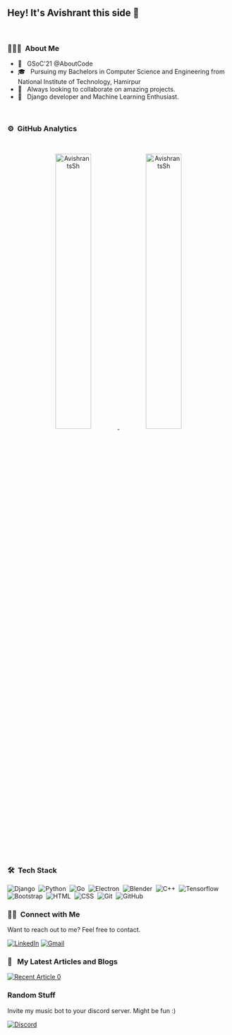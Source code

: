 <h2>Hey! It's Avishrant this side 👋</h2>
<br>

### 👨🏻‍💻 &nbsp;About Me 
- 🔭 &nbsp; GSoC'21 @AboutCode<br>
- 🎓 &nbsp; Pursuing my Bachelors in Computer Science and Engineering from National Institute of Technology, Hamirpur<br>
- 💼 &nbsp; Always looking to collaborate on amazing projects.<br>
- 🌱 &nbsp; Django developer and Machine Learning Enthusiast. <br>
<br>

### ⚙️ &nbsp;GitHub Analytics
<br>
<a href="https://github.com/avishrantssh">
  <p align="center">
    <img src="https://github-readme-stats.vercel.app/api?username=avishrantssh&show_icons=true" alt="AvishrantsSh" style="width:40%;"/>
    <img src="https://github-readme-streak-stats.herokuapp.com/?user=avishrantssh&layout=compact" alt="AvishrantsSh" style="width:40%;"/>
  </p>  
</a>
<br>

### 🛠 &nbsp;Tech Stack

![Django](https://img.shields.io/badge/django%20-%23092E20.svg?&style=for-the-badge&logo=django&logoColor=white)&nbsp;
![Python](https://img.shields.io/badge/python%20-%2314354C.svg?&style=for-the-badge&logo=python&logoColor=white)&nbsp;
![Go](https://img.shields.io/badge/Go-00ADD8?style=for-the-badge&logo=go&logoColor=white)&nbsp;
![Electron](https://img.shields.io/badge/Electron-2B2E3A?style=for-the-badge&logo=electron&logoColor=9FEAF9)&nbsp;
![Blender](https://img.shields.io/badge/blender%20-%23F5792A.svg?&style=for-the-badge&logo=blender&logoColor=white)&nbsp;
![C++](https://img.shields.io/badge/c++%20-%2300599C.svg?&style=for-the-badge&logo=c%2B%2B&ogoColor=white)&nbsp;
![Tensorflow](https://img.shields.io/badge/TensorFlow%20-%23FF6F00.svg?&style=for-the-badge&logo=TensorFlow&logoColor=white)&nbsp;
![Bootstrap](https://img.shields.io/badge/-Bootstrap-05122A?&style=for-the-badge&logo=bootstrap&logoColor=563D7C)&nbsp;
![HTML](https://img.shields.io/badge/html5%20-%23E34F26.svg?&style=for-the-badge&logo=html5&logoColor=white)&nbsp;
![CSS](https://img.shields.io/badge/css3%20-%231572B6.svg?&style=for-the-badge&logo=css3&logoColor=white)&nbsp;
![Git](https://img.shields.io/badge/git%20-%23F05033.svg?&style=for-the-badge&logo=git&logoColor=white)&nbsp;
![GitHub](https://img.shields.io/badge/github%20-%23121011.svg?&style=for-the-badge&logo=github&logoColor=white)&nbsp;


### 🤝🏻 &nbsp;Connect with Me

<p>Want to reach out to me? Feel free to contact.</p>
<a rel="noreferrer"href="https://www.linkedin.com/in/avishrant-sharma-1158591a2/" target="_blank" ><img alt="LinkedIn" src="https://img.shields.io/badge/linkedin%20-%230077B5.svg?&style=for-the-badge&logo=linkedin&logoColor=white"/></a>
<a href="mailto:avishrants@gmail.com"><img alt="Gmail" src="https://img.shields.io/badge/Gmail-D14836?style=for-the-badge&logo=gmail&logoColor=white" /></a>
</p>

### 📖 &nbsp; My Latest Articles and Blogs

<a href="https://medium.com/@AvishrantSh/"><img src="https://github-readme-medium-recent-article.vercel.app/medium/@AvishrantSh/0" alt="Recent Article 0"> </a>

### Random Stuff

Invite my music bot to your discord server. Might be fun :)

 <a href="https://discord.com/api/oauth2/authorize?client_id=888664459755814953&permissions=36767744&scope=bot"><img alt="Discord" src="https://img.shields.io/badge/Discord-7289DA?style=for-the-badge&logo=discord&logoColor=white"/></a>
</p>